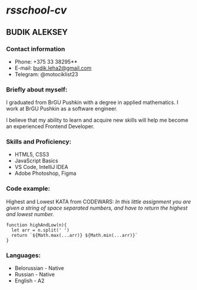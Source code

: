 # *rsschool-cv*
## __BUDIK ALEKSEY__
### Contact information
* Phone: +375 33 38295**
* E-mail: budik.leha2@gmail.com
* Telegram: @motociklist23
### Briefly about myself:
I graduated from BrGU Pushkin with a degree in applied mathematics. I work at BrGU Pushkin as a software engineer.


I believe that my ability to learn and acquire new skills will help me become an experienced Frontend Developer.
### Skills and Proficiency:
+ HTML5, CSS3
+ JavaScript Basics
+ VS Code, IntelliJ IDEA
+ Adobe Photoshop, Figma

### Code example:
Highest and Lowest KATA from CODEWARS:
 *In this little assignment you are given a string of space separated numbers, and have to return the highest and lowest number.*
 
```
function highAndLow(n){
  let arr = n.split(' ')
  return `${Math.max(...arr)} ${Math.min(...arr)}`
}
``` 
### Languages:
+ Belorussian - Native
+ Russian - Native
+ English - А2
